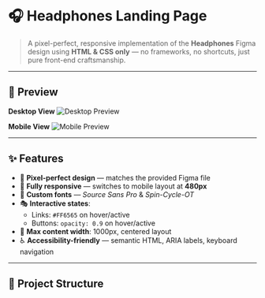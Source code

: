 
# 🎧 Headphones Landing Page

> A pixel-perfect, responsive implementation of the **Headphones** Figma design using **HTML & CSS only** — no frameworks, no shortcuts, just pure front-end craftsmanship.

---

## 📸 Preview

**Desktop View**
![Desktop Preview](assets/images/preview-desktop.png)

**Mobile View**
![Mobile Preview](assets/images/preview-mobile.png)

---

## ✨ Features

- 🎯 **Pixel-perfect design** — matches the provided Figma file  
- 📱 **Fully responsive** — switches to mobile layout at **480px**  
- 🎨 **Custom fonts** — *Source Sans Pro* & *Spin-Cycle-OT*  
- 🎭 **Interactive states**:
  - Links: `#FF6565` on hover/active
  - Buttons: `opacity: 0.9` on hover/active
- 📏 **Max content width**: 1000px, centered layout  
- ♿ **Accessibility-friendly** — semantic HTML, ARIA labels, keyboard navigation

---

## 📂 Project Structure

